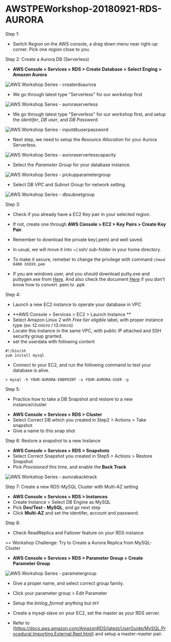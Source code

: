 # AWSTPEWorkshop-20180921-RDS-AURORA

Step 1:
* Switch Region on the AWS console, a drag down menu near right-up corner.
Pick one region close to you.

Step 2: Create a Aurora DB (Serverless)
* **AWS Console > Services > RDS > Create Database > Select Enging > Amazon Aurora**

![AWS Workshop Series - createrdsaurora](https://raw.githubusercontent.com/juntinyeh/AWSWorkshop-20180921-RDS-AURORA/master/images/createrdsaurora.png)

- We go through latest type "Serverless" for our workshop first

![AWS Workshop Series - auroraserverless](https://raw.githubusercontent.com/juntinyeh/AWSWorkshop-20180921-RDS-AURORA/master/images/auroraserverless.png)

- We go through latest type "Serverless" for our workshop first, and setup the *identifer*, *DB user*, and *DB Password*.

![AWS Workshop Series - inputdbuserpassword](https://raw.githubusercontent.com/juntinyeh/AWSWorkshop-20180921-RDS-AURORA/master/images/inputdbuserpassword.png)

- Next step, we need to setup the *Resource Allocation* for your Aurora Serverless.

![AWS Workshop Series - auroraserverlesscapacity](https://raw.githubusercontent.com/juntinyeh/AWSWorkshop-20180921-RDS-AURORA/master/images/auroraserverlesscapacity.png)

- Select the *Parameter Group* for your database instance.

![AWS Workshop Series - pickupparametergroup](https://raw.githubusercontent.com/juntinyeh/AWSWorkshop-20180921-RDS-AURORA/master/images/pickupparametergroup.png)

- Select DB *VPC* and *Subnet Group* for network setting.

![AWS Workshop Series - dbsubnetgroup](https://raw.githubusercontent.com/juntinyeh/AWSWorkshop-20180921-RDS-AURORA/master/images/dbsubnetgroup.png)


Step 3:
* Check if you already have a EC2 Key pair in your selected region. 
* If not, create one through **AWS Console > EC2 > Key Pairs > Create Key Pair**. 
* Remember to download the private key(.pem) and well saved. 
* In usual, we will move it into ~/.ssh/ sub-folder in your home directory.
* To make it secure, remeber to change the privilege with command 
``` chmod 0400 XXXXX.pem ```

* If you are windows user, and you should download putty.exe and puttygen.exe from [Here](https://www.chiark.greenend.org.uk/~sgtatham/putty/latest.html). And also check the document [Here](https://www.ssh.com/ssh/putty/windows/puttygen) if you don't know how to convert .pem to .ppk

Step 4:
* Launch a new EC2 instance to operate your database in VPC
- **AWS Console > Services > EC2 > Launch Instance **
- Select Amazon Linux 2 with *Free tier eligible* label, with proper instance type (ex: t2.micro / t3.micro)
- Locate this instance in the same VPC, with public IP attached and SSH security group granted.
- set the userdata with following content

```
#!/bin/sh
yum install mysql
```

- Connect to your EC2, and run the following command to test your database is alive.
```
> mysql -h YOUR-AURORA-ENDPOINT -u YOUR-AURORA-USER -p
```

Step 5:
* Practice how to take a DB Snapshot and restore to a new instance/cluster
- **AWS Console > Services > RDS > Cluster**
- Select Correct DB which you created in Step2 > Actions > Take snapshot
- Give a name to this snap shot

Step 6:
Restore a snapshot to a new Instance
- **AWS Console > Services > RDS > Snapshots**
- Select Correct Snapshot you created in Step5 > Actions > Restore Snapshot
- Pick *Provisioned* this time, and enable the **Back Track**

![AWS Workshop Series - aurorabacktrack](https://raw.githubusercontent.com/juntinyeh/AWSWorkshop-20180921-RDS-AURORA/master/images/aurorabacktrack.png)

Step 7:
Create a new RDS-MySQL Cluster with Multi-AZ setting
- **AWS Console > Services > RDS > Instances**
- Create Instance > Select DB Engine as MySQL
- Pick **Dev/Test - MySQL**, and go next step
- Click **Multi-AZ** and set the identifer, account and password.

Step 8:
- Check ReadReplica and Failover feature on your RDS instance

==
Workshop Challenge:
Try to Create a Aurora Replica from MySQL-Cluster
- **AWS Console > Services > RDS > Parameter Group > Create Parameter Group** 

![AWS Workshop Series - parametergroup](https://raw.githubusercontent.com/juntinyeh/AWSWorkshop-20180921-RDS-AURORA/master/images/parametergroup.png)

- Give a proper name, and select correct group family. 
- Click your parameter group > Edit Parameter
- Setup the *binlog_format* anything but `OFF`
- Create a mysql-slave on your EC2, set the master as your RDS server.

- Refer to (https://docs.aws.amazon.com/AmazonRDS/latest/UserGuide/MySQL.Procedural.Importing.External.Repl.html) and setup a master-master pair.


